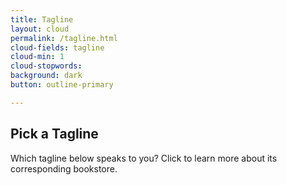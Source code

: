 ```yaml
---
title: Tagline
layout: cloud
permalink: /tagline.html
cloud-fields: tagline
cloud-min: 1
cloud-stopwords:
background: dark
button: outline-primary

---
```


## Pick a Tagline
Which tagline below speaks to you? Click to learn more about its corresponding bookstore.
